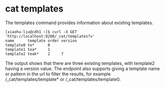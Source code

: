 # cat templates

The templates command provides information about existing templates.
```
[xiaohu-liu@cdh1 ~]$ curl -X GET 'http://localhost:9200/_cat/templates?v'
name      template order version
template0 te*      0
template1 tea*     1
template2 teak*    2     7
```
The output shows that there are three existing templates, with template2 having a version value.
The endpoint also supports giving a template name or pattern in the url to filter the results, for example /_cat/templates/template* or /_cat/templates/template0.

